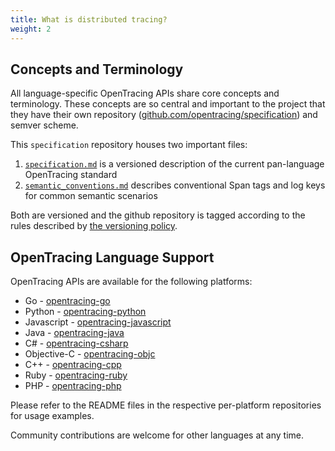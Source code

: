 ```yaml
---
title: What is distributed tracing?
weight: 2
---
```


## Concepts and Terminology

All language-specific OpenTracing APIs share core concepts and terminology. These concepts are so central and important to the project that they have their own repository ([github.com/opentracing/specification](https://github.com/opentracing/specification)) and semver scheme.

This `specification` repository houses two important files:

1. [`specification.md`](https://github.com/opentracing/specification/blob/master/specification.md) is a versioned description of the current pan-language OpenTracing standard
1. [`semantic_conventions.md`](https://github.com/opentracing/specification/blob/master/semantic_conventions.md) describes conventional Span tags and log keys for common semantic scenarios

Both are versioned and the github repository is tagged according to the rules described by [the versioning policy](https://github.com/opentracing/specification/blob/master/specification.md#versioning-policy).

## OpenTracing Language Support

OpenTracing APIs are available for the following platforms:

* Go - [opentracing-go](https://github.com/opentracing/opentracing-go)
* Python - [opentracing-python](https://github.com/opentracing/opentracing-python)
* Javascript - [opentracing-javascript](https://github.com/opentracing/opentracing-javascript)
* Java - [opentracing-java](https://github.com/opentracing/opentracing-java)
* C# - [opentracing-csharp](https://github.com/opentracing/opentracing-csharp)
* Objective-C - [opentracing-objc](https://github.com/opentracing/opentracing-objc)
* C++ - [opentracing-cpp](https://github.com/opentracing/opentracing-cpp)
* Ruby - [opentracing-ruby](https://github.com/opentracing/opentracing-ruby)
* PHP - [opentracing-php](https://github.com/opentracing/opentracing-php)

Please refer to the README files in the respective per-platform repositories for usage examples.

Community contributions are welcome for other languages at any time.
